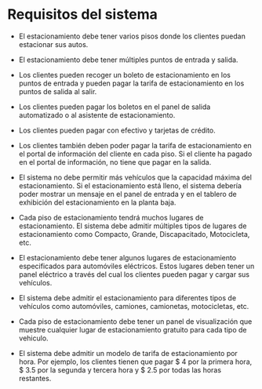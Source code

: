# Requisitos del sistema

- El estacionamiento debe tener varios pisos donde los clientes puedan estacionar sus autos.

- El estacionamiento debe tener múltiples puntos de entrada y salida.

- Los clientes pueden recoger un boleto de estacionamiento en los puntos de entrada y pueden pagar la tarifa de estacionamiento en los puntos de salida al salir.

- Los clientes pueden pagar los boletos en el panel de salida automatizado o al asistente de estacionamiento.

- Los clientes pueden pagar con efectivo y tarjetas de crédito.

- Los clientes también deben poder pagar la tarifa de estacionamiento en el portal de información del cliente en cada piso. Si el cliente ha pagado en el portal de información, no tiene que pagar en la salida.

- El sistema no debe permitir más vehículos que la capacidad máxima del estacionamiento. Si el estacionamiento está lleno, el sistema debería poder mostrar un mensaje en el panel de entrada y en el tablero de exhibición del estacionamiento en la planta baja.

- Cada piso de estacionamiento tendrá muchos lugares de estacionamiento. El sistema debe admitir múltiples tipos de lugares de estacionamiento como Compacto, Grande, Discapacitado, Motocicleta, etc.

- El estacionamiento debe tener algunos lugares de estacionamiento especificados para automóviles eléctricos. Estos lugares deben tener un panel eléctrico a través del cual los clientes pueden pagar y cargar sus vehículos.

- El sistema debe admitir el estacionamiento para diferentes tipos de vehículos como automóviles, camiones, camionetas, motocicletas, etc.

- Cada piso de estacionamiento debe tener un panel de visualización que muestre cualquier lugar de estacionamiento gratuito para cada tipo de vehiculo.

- El sistema debe admitir un modelo de tarifa de estacionamiento por hora. Por ejemplo, los clientes tienen que pagar $ 4 por la primera hora, $ 3.5 por la segunda y tercera hora y $ 2.5 por todas las horas restantes.